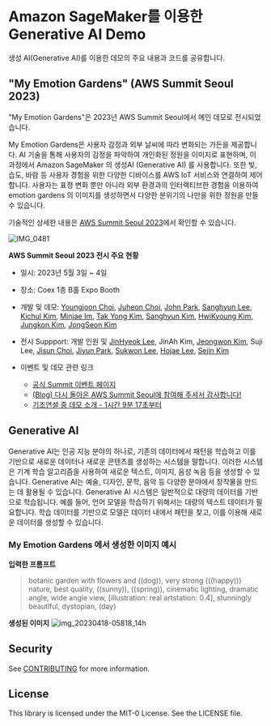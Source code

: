 # Amazon SageMaker를 이용한 Generative AI Demo

생성 AI(Generative AI)를 이용한 데모의 주요 내용과 코드를 공유합니다.

## "My Emotion Gardens" (AWS Summit Seoul 2023)

"My Emotion Gardens"은 2023년 AWS Summit Seoul에서 메인 데모로 전시되었습니다.

My Emotion Gardens은 사용자 감정과 외부 날씨에 따라 변화되는 가든을 제공합니다. AI 기술을 통해 사용자의 감정을 파악하여 개인화된 정원을 이미지로 표현하며, 이 과정에서 Amazon SageMaker 의 생성AI (Generative AI) 를 사용합니다. 또한 빛, 습도, 바람 등 사용자 경험을 위한 다양한 디바이스를 AWS IoT 서비스와 연결하여 제어합니다. 사용자는 표졍 변화 뿐만 아니라 외부 환경과의 인터랙티브한 경험을 이용하여 emotion gardens 의 이미지를 생성하면서 다양한 분위기의 나만을 위한 정원을 만들 수 있습니다.

기술적인 상세한 내용은 [AWS Summit Seoul 2023](https://github.com/aws-samples/generative-ai-demo-using-amazon-sagemaker-jumpstart-kr/tree/main/AWS-Summit-Seoul-2023)에서 확인할 수 있습니다.

![IMG_0481](https://user-images.githubusercontent.com/52392004/236055374-ecdc1c2f-245f-42c7-b9f6-830927ec484c.jpg)


**AWS Summit Seoul 2023 전시 주요 현황**

- 일시: 2023년 5월 3일 ~ 4일 

- 장소: Coex 1층 B홀 Expo Booth

- 개발 및 데모: [Youngjoon Choi](https://www.linkedin.com/in/youngjoon-choi-34790634/), [Juheon Choi](https://www.linkedin.com/in/juheon-choi-a042b3118/), [John Park](https://www.linkedin.com/in/john-park-9b9a1068/), [Sanghyun Lee](https://www.linkedin.com/in/%EC%83%81%ED%98%84-%EC%9D%B4-a0442a104/), [Kichul Kim](https://www.linkedin.com/in/kichul-kim-4bb293135/), [Minjae Im](https://www.linkedin.com/in/minjae-im-22176b229/), [Tak Yong Kim](https://www.linkedin.com/in/takykim/), [Sanghyun Kim](https://www.linkedin.com/in/aws-sanghyun/), [HwiKyoung Kim](https://www.linkedin.com/in/hwikyoung-kim/), [Jungkon Kim](https://www.linkedin.com/in/%EC%A0%95%EA%B3%A4-%EA%B9%80-085ab0204/),  [JongSeon Kim](https://www.linkedin.com/in/jseonkim/)

- 전시 Suppport: 개발 인원 및 [JinHyeok Lee](https://www.linkedin.com/in/jinhyeok-lee-3ba63a125/), JinAh Kim, [Jeongwon Kim](https://www.linkedin.com/in/jeongwonkim/), Suji Lee, [Jisun Choi](https://www.linkedin.com/in/%EC%A7%80%EC%84%A0-%EC%B5%9C-5a8666a6/), [Jiyun Park](https://www.linkedin.com/in/jiyunpark-31a9bb1b6/), [Sukwon Lee](https://www.linkedin.com/in/sukwon-won-lee/), [Hojae Lee](https://www.linkedin.com/in/leehojae/), [Sejin Kim](https://www.linkedin.com/in/saygenie/)

- 이벤트 및 데모 관련 링크
    - [공식 Summit 이벤트 페이지](https://aws.amazon.com/ko/events/summits/seoul/)
    - [(Blog) 다시 돌아온 AWS Summit Seoul에 참여해 주셔서 감사합니다!](https://aws.amazon.com/ko/blogs/korea/thank-you-for-joining-aws-summit-seoul-2023/?fbclid=IwAR0lcvIBgjDFLD1RUwQ2XLG4gN0Qpbe2wUfNE7IzhIjmxoiYeULNzna8TMc)
    - [기조연설 중 데모 소개 - 1시간 9분 17초부터](https://youtu.be/xYYHB5zfNmo?t=4157)



## Generative AI
Generative AI는 인공 지능 분야의 하나로, 기존의 데이터에서 패턴을 학습하고 이를 기반으로 새로운 데이터나 새로운 콘텐츠를 생성하는 시스템을 말합니다. 이러한 시스템은 기계 학습 알고리즘을 사용하여 새로운 텍스트, 이미지, 음성 녹음 등을 생성할 수 있습니다. Generative AI는 예술, 디자인, 문학, 음악 등 다양한 분야에서 창작물을 만드는 데 활용될 수 있습니다. Generative AI 시스템은 일반적으로 대량의 데이터를 기반으로 학습됩니다. 예를 들어, 언어 모델을 학습하기 위해서는 대량의 텍스트 데이터가 필요합니다. 학습 데이터를 기반으로 모델은 데이터 내에서 패턴을 찾고, 이를 이용해 새로운 데이터를 생성할 수 있습니다.

### My Emotion Gardens 에서 생성한 이미지 예시

**입력한 프롬프트**
> botanic garden with flowers and ((dog)), very strong (((happy))) nature, best quality, ((sunny)), ((spring)), cinematic lighting, dramatic angle, wide angle view, [illustration: real artstation: 0.4], stunningly beautiful, dystopian, (day)


**생성된 이미지**
![img_20230418-05818_14h](https://github.com/aws-samples/generative-ai-demo-using-amazon-sagemaker-jumpstart-kr/assets/1788481/68694742-4490-4d80-b8c7-748195ffe20b)



## Security

See [CONTRIBUTING](CONTRIBUTING.md#security-issue-notifications) for more information.

## License

This library is licensed under the MIT-0 License. See the LICENSE file.

